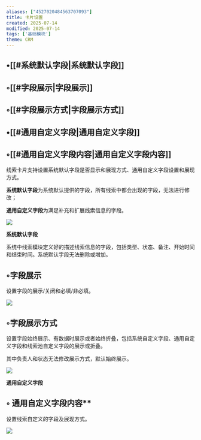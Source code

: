 ```yaml
---
aliases: ["4527020484563707093"]
title: 卡片设置
created: 2025-07-14
modified: 2025-07-14
tags: ['基础模块']
theme: CRM
---
```


## •[[#系统默认字段|系统默认字段]]

## ◦[[#字段展示|字段展示]]

## ◦[[#字段展示方式|字段展示方式]]

## •[[#通用自定义字段|通用自定义字段]]

## ◦[[#通用自定义字段内容|通用自定义字段内容]]

线索卡片支持设置系统默认字段是否显示和展现方式、通用自定义字段设置和展现方式。

**系统默认字段**为系统默认提供的字段，所有线索中都会出现的字段，无法进行修改；

**通用自定义字段**为满足补充和扩展线索信息的字段。

![](d3eb3b349febddb2857495cab6b0cebc.jpg)

**系统默认字段**

系统中线索模块定义好的描述线索信息的字段，包括类型、状态、备注、开始时间和结束时间。系统默认字段无法删除或增加。

## ◦字段展示

设置字段的展示/关闭和必填/非必填。

![](d198e54d54c658c4fde608b7041571c7.jpg)

## ◦字段展示方式

设置字段始终展示、有数据时展示或者始终折叠，包括系统自定义字段、通用自定义字段和线索池自定义字段的展示或折叠。

其中负责人和状态无法修改展示方式，默认始终展示。

![](475d171675460d1e279ed4a9e3fce4c2.jpg)

**通用自定义字段**

## ◦ 通用自定义字段内容**

设置线索自定义的字段及展现方式。

![](c45b47b548604f2dfcf774fe1b6d5c4d.jpg)